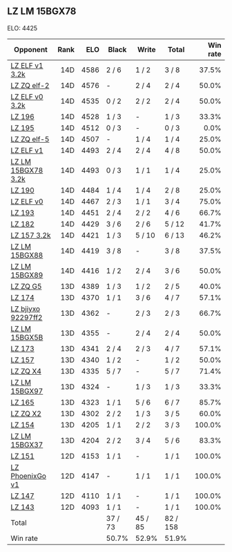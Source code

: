 ## LZ LM 15BGX78 ##

ELO: 4425

Opponent | Rank | ELO | Black | Write | Total | Win rate
---------|-----:|----:|-------|-------|-------|-------:
[LZ ELF v1 3.2k](LZ%20ELF%20v1%203.2k.md) | 14D | 4586 | 2 / 6 | 1 / 2 | 3 / 8 | 37.5%
[LZ ZQ elf-2](LZ%20ZQ%20elf-2.md) | 14D | 4576 | - | 2 / 4 | 2 / 4 | 50.0%
[LZ ELF v0 3.2k](LZ%20ELF%20v0%203.2k.md) | 14D | 4535 | 0 / 2 | 2 / 2 | 2 / 4 | 50.0%
[LZ 196](LZ%20196.md) | 14D | 4528 | 1 / 3 | - | 1 / 3 | 33.3%
[LZ 195](LZ%20195.md) | 14D | 4512 | 0 / 3 | - | 0 / 3 | 0.0%
[LZ ZQ elf-5](LZ%20ZQ%20elf-5.md) | 14D | 4507 | - | 1 / 4 | 1 / 4 | 25.0%
[LZ ELF v1](LZ%20ELF%20v1.md) | 14D | 4493 | 2 / 4 | 2 / 4 | 4 / 8 | 50.0%
[LZ LM 15BGX78 3.2k](LZ%20LM%2015BGX78%203.2k.md) | 14D | 4493 | 0 / 3 | 1 / 1 | 1 / 4 | 25.0%
[LZ 190](LZ%20190.md) | 14D | 4484 | 1 / 4 | 1 / 4 | 2 / 8 | 25.0%
[LZ ELF v0](LZ%20ELF%20v0.md) | 14D | 4467 | 2 / 3 | 1 / 1 | 3 / 4 | 75.0%
[LZ 193](LZ%20193.md) | 14D | 4451 | 2 / 4 | 2 / 2 | 4 / 6 | 66.7%
[LZ 182](LZ%20182.md) | 14D | 4429 | 3 / 6 | 2 / 6 | 5 / 12 | 41.7%
[LZ 157 3.2k](LZ%20157%203.2k.md) | 14D | 4421 | 1 / 3 | 5 / 10 | 6 / 13 | 46.2%
[LZ LM 15BGX88](LZ%20LM%2015BGX88.md) | 14D | 4419 | 3 / 8 | - | 3 / 8 | 37.5%
[LZ LM 15BGX89](LZ%20LM%2015BGX89.md) | 14D | 4416 | 1 / 2 | 2 / 4 | 3 / 6 | 50.0%
[LZ ZQ G5](LZ%20ZQ%20G5.md) | 13D | 4389 | 1 / 3 | 1 / 2 | 2 / 5 | 40.0%
[LZ 174](LZ%20174.md) | 13D | 4370 | 1 / 1 | 3 / 6 | 4 / 7 | 57.1%
[LZ bjiyxo 92297ff2](LZ%20bjiyxo%2092297ff2.md) | 13D | 4362 | - | 2 / 3 | 2 / 3 | 66.7%
[LZ LM 15BGX5B](LZ%20LM%2015BGX5B.md) | 13D | 4355 | - | 2 / 4 | 2 / 4 | 50.0%
[LZ 173](LZ%20173.md) | 13D | 4341 | 2 / 4 | 2 / 3 | 4 / 7 | 57.1%
[LZ 157](LZ%20157.md) | 13D | 4340 | 1 / 2 | - | 1 / 2 | 50.0%
[LZ ZQ X4](LZ%20ZQ%20X4.md) | 13D | 4335 | 5 / 7 | - | 5 / 7 | 71.4%
[LZ LM 15BGX97](LZ%20LM%2015BGX97.md) | 13D | 4324 | - | 1 / 3 | 1 / 3 | 33.3%
[LZ 165](LZ%20165.md) | 13D | 4323 | 1 / 1 | 5 / 6 | 6 / 7 | 85.7%
[LZ ZQ X2](LZ%20ZQ%20X2.md) | 13D | 4302 | 2 / 2 | 1 / 3 | 3 / 5 | 60.0%
[LZ 154](LZ%20154.md) | 13D | 4205 | 1 / 1 | 2 / 2 | 3 / 3 | 100.0%
[LZ LM 15BGX37](LZ%20LM%2015BGX37.md) | 13D | 4204 | 2 / 2 | 3 / 4 | 5 / 6 | 83.3%
[LZ 151](LZ%20151.md) | 12D | 4153 | 1 / 1 | - | 1 / 1 | 100.0%
[LZ PhoenixGo v1](LZ%20PhoenixGo%20v1.md) | 12D | 4147 | - | 1 / 1 | 1 / 1 | 100.0%
[LZ 147](LZ%20147.md) | 12D | 4110 | 1 / 1 | - | 1 / 1 | 100.0%
[LZ 143](LZ%20143.md) | 12D | 4093 | 1 / 1 | - | 1 / 1 | 100.0%
Total | | | 37 / 73 | 45 / 85 | 82 / 158 | 
Win rate| | | 50.7% | 52.9% | 51.9% | 

